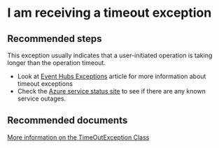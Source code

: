 <properties 
	pageTitle="I am receiving a timeout exception" 
	description="I am receiving a timeout exception" 
	service="microsoft.eventhub"
	resource="namespaces"
	authors="jtaubensee"
	displayOrder="1"
	selfHelpType="resource"
	supportTopicIds=""
	resourceTags=""	
	productPesIds=""
	cloudEnvironments="public,BlackForest,MoonCake,Fairfax" 
/>

# I am receiving a timeout exception

## **Recommended steps**
This exception usually indicates that a user-initiated operation is taking longer than the operation timeout. 
* Look at [Event Hubs Exceptions](https://azure.microsoft.com/documentation/articles/event-hubs-messaging-exceptions/#timeoutexception) article for more information about timeout exceptions
* Check the [Azure service status site](https://azure.microsoft.com/status/) to see if there are any known service outages.

## **Recommended documents**
[More information on the TimeOutException Class](https://msdn.microsoft.com/library/system.timeoutexception.aspx)<br>